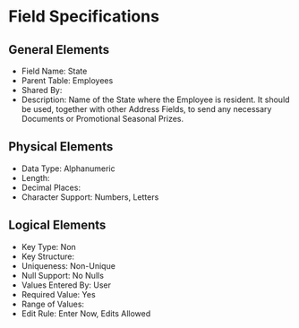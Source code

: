 # Field Specifications

## General Elements

- Field Name: State
- Parent Table: Employees
- Shared By: 
- Description: Name of the State where the Employee is resident. It should be used, together with other Address Fields, to send any necessary Documents or Promotional Seasonal Prizes. 

## Physical Elements

- Data Type: Alphanumeric
- Length: 
- Decimal Places: 
- Character Support: Numbers, Letters 

## Logical Elements

- Key Type: Non
- Key Structure: 
- Uniqueness: Non-Unique
- Null Support: No Nulls
- Values Entered By: User
- Required Value: Yes
- Range of Values: 
- Edit Rule: Enter Now, Edits Allowed

